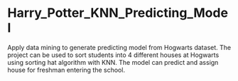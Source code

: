 # Harry_Potter_KNN_Predicting_Model
Apply data mining to generate predicting model from Hogwarts dataset. The project can be used to sort students into 4 different houses at Hogwarts using sorting hat algorithm with KNN. The model can predict and assign house for freshman entering the school. 
